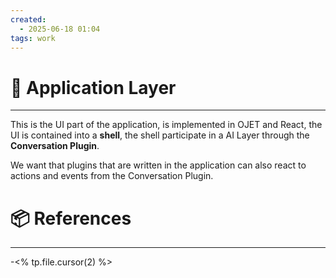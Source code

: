 ```yaml
---
created:
  - 2025-06-18 01:04
tags: work
---
```

# 📃 Application Layer

---
This is the UI part of the application, is implemented in OJET and React, the UI is contained into a **shell**, the shell participate in a AI Layer through the **Conversation Plugin**.

We want that plugins that are written in the application can also react to actions and events from the Conversation Plugin.

# 📦 References

---

-<% tp.file.cursor(2) %>